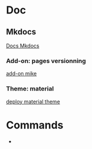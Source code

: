 # Doc
## Mkdocs

[Docs Mkdocs][deploy-mkdocs]
### Add-on: pages versionning
[add-on mike][deploy-mike]

### Theme: material
[deploy material theme][deploy-theme]

# Commands
* 
```bash

```



[deploy-theme]: https://squidfunk.github.io/mkdocs-material/
[deploy-mkdocs]: https://www.mkdocs.org/getting-started/
[deploy-mike]: https://github.com/squidfunk/mkdocs-material-example-versioning